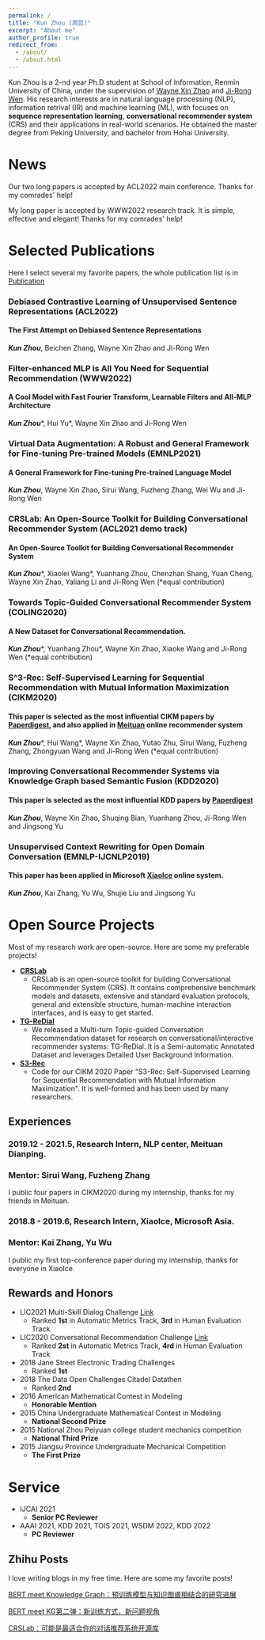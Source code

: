```yaml
---
permalink: /
title: "Kun Zhou (周昆)"
excerpt: "About me"
author_profile: true
redirect_from: 
  - /about/
  - /about.html
---
```


Kun Zhou is a 2-nd year Ph.D student at School of Information, Renmin University of China, under the supervision of [Wayne Xin Zhao](https://scholar.google.com/citations?user=JNhNacoAAAAJ&hl=zh-CN) and [Ji-Rong Wen](https://scholar.google.com/citations?user=tbxCHJgAAAAJ&hl=zh-CN). His research interests are in natural language processing (NLP), information retrival (IR) and machine learning (ML), with focuses on **sequence representation learning**, **conversational recommender system** (CRS) and their applications in real-world scenarios. He obtained the master degree from Peking University, and bachelor from Hohai University.

News
======
Our two long papers is accepted by ACL2022 main conference. Thanks for my comrades' help!

My long paper is accepted by WWW2022 research track. It is simple, effective and elegant! Thanks for my comrades' help!

Selected Publications
======
Here I select several my favorite papers, the whole publication list is in [Publication](https://lancelot39.github.io/publications/)
### Debiased Contrastive Learning of Unsupervised Sentence Representations (ACL2022)
#### The First Attempt on Debiased Sentence Representations 
***Kun Zhou***, Beichen Zhang, Wayne Xin Zhao and Ji-Rong Wen

### Filter-enhanced MLP is All You Need for Sequential Recommendation (WWW2022)
#### A Cool Model with Fast Fourier Transform, Learnable Filters and All-MLP Architecture
***Kun Zhou***\*, Hui Yu\*, Wayne Xin Zhao and Ji-Rong Wen

### Virtual Data Augmentation: A Robust and General Framework for Fine-tuning Pre-trained Models (EMNLP2021)
#### A General Framework for Fine-tuning Pre-trained Language Model
***Kun Zhou***, Wayne Xin Zhao, Sirui Wang, Fuzheng Zhang, Wei Wu and Ji-Rong Wen

### CRSLab: An Open-Source Toolkit for Building Conversational Recommender System (ACL2021 demo track)
#### An Open-Source Toolkit for Building Conversational Recommender System
***Kun Zhou***\*, Xiaolei Wang\*, Yuanhang Zhou, Chenzhan Shang, Yuan Cheng, Wayne Xin Zhao, Yaliang Li and Ji-Rong Wen (\*equal contribution)

### Towards Topic-Guided Conversational Recommender System (COLING2020)
#### A New Dataset for Conversational Recommendation.
***Kun Zhou***\*, Yuanhang Zhou\*, Wayne Xin Zhao, Xiaoke Wang and Ji-Rong Wen (\*equal contribution)

### S^3-Rec: Self-Supervised Learning for Sequential Recommendation with Mutual Information Maximization (CIKM2020)
#### This paper is selected as the most influential CIKM papers by [Paperdigest](https://www.paperdigest.org/2021/08/most-influential-cikm-papers-2021-08/), and also applied in [Meituan](https://www.meituan.com/) online recommender system
***Kun Zhou***\*, Hui Wang\*, Wayne Xin Zhao, Yutao Zhu, Sirui Wang, Fuzheng Zhang, Zhongyuan Wang and Ji-Rong Wen (\*equal contribution)

### Improving Conversational Recommender Systems via Knowledge Graph based Semantic Fusion (KDD2020)
#### This paper is selected as the most influential KDD papers by [Paperdigest](https://www.paperdigest.org/2021/08/most-influential-kdd-papers-2021-08/)
***Kun Zhou***, Wayne Xin Zhao, Shuqing Bian, Yuanhang Zhou, Ji-Rong Wen and Jingsong Yu

### Unsupervised Context Rewriting for Open Domain Conversation (EMNLP-IJCNLP2019)
#### This paper has been applied in Microsoft [XiaoIce](https://e.xiaoice.com/Home?r=%2F) online system.
***Kun Zhou***, Kai Zhang, Yu Wu, Shujie Liu and Jingsong Yu


Open Source Projects
======
Most of my research work are open-source. Here are some my preferable projects!

* [**CRSLab**](https://github.com/RUCAIBox/CRSLab)
  * CRSLab is an open-source toolkit for building Conversational Recommender System (CRS). It contains comprehensive benchmark models and datasets, extensive and standard evaluation protocols, general and extensible structure, human-machine interaction interfaces, and is easy to get started.
* [**TG-ReDial**](https://github.com/RUCAIBox/TG-ReDial)
  * We released a Multi-turn Topic-guided Conversation Recommendation dataset for research on conversational/interactive recommender systems: TG-ReDial. It is a Semi-automatic Annotated Dataset and leverages Detailed User Background Information.
* [**S3-Rec**](https://github.com/RUCAIBox/CIKM2020-S3Rec)
  * Code for our CIKM 2020 Paper "S3-Rec: Self-Supervised Learning for Sequential Recommendation with Mutual Information Maximization". It is well-formed and has been used by many researchers.

Experiences
------
### 2019.12 - 2021.5, Research Intern, NLP center, Meituan Dianping.
### Mentor: Sirui Wang, Fuzheng Zhang
I public four papers in CIKM2020 during my internship, thanks for my friends in Meituan.

### 2018.8 - 2019.6, Research Intern, XiaoIce, Microsoft Asia.
### Mentor: Kai Zhang, Yu Wu
I public my first top-conference paper during my internship, thanks for everyone in XiaoIce.

Rewards and Honors
------
* LIC2021 Multi-Skill Dialog Challenge [Link](https://aistudio.baidu.com/aistudio/competition/detail/29?isFromCcf=true)
  * Ranked **1st** in Automatic Metrics Track, **3rd** in Human Evaluation Track
* LIC2020 Conversational Recommendation Challenge [Link](https://aistudio.baidu.com/aistudio/competition/detail/67)
  * Ranked **2st** in Automatic Metrics Track, **4rd** in Human Evaluation Track
* 2018 Jane Street Electronic Trading Challenges 
  * Ranked **1st**
* 2018 The Data Open Challenges Citadel Datathen 
  * Ranked **2nd**
* 2016 American Mathematical Contest in Modeling 
  * **Honorable Mention**
* 2015 China Undergraduate Mathematical Contest in Modeling 
  * **National Second Prize**
* 2015 National Zhou Peiyuan college student mechanics competition 
  * **National Third Prize**
* 2015 Jiangsu Province Undergraduate Mechanical Competition 
  * **The First Prize**

Service
======
* IJCAI 2021
  * **Senior PC Reviewer**
* AAAI 2021, KDD 2021, TOIS 2021, WSDM 2022, KDD 2022
  * **PC Reviewer**

Zhihu Posts
------
I love writing blogs in my free time. Here are some my favorite posts!

[BERT meet Knowledge Graph：预训练模型与知识图谱相结合的研究进展](https://zhuanlan.zhihu.com/p/270009212)

[BERT meet KG第二弹：新训练方式，新问题视角](https://zhuanlan.zhihu.com/p/356415715)

[CRSLab：可能是最适合你的对话推荐系统开源库](https://zhuanlan.zhihu.com/p/341955912)

